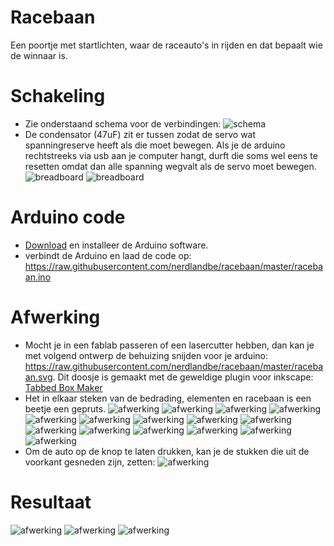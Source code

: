 Racebaan
==================

Een poortje met startlichten, waar de raceauto's in rijden en dat bepaalt wie de winnaar is.


# Schakeling
- Zie onderstaand schema voor de verbindingen:
![schema](https://raw.githubusercontent.com/nerdlandbe/racebaan/master/howto/schema.png)
- De condensator (47uF) zit er tussen zodat de servo wat spanningreserve heeft als die moet bewegen. Als je de arduino rechtstreeks via usb aan je computer hangt, durft die soms wel eens te resetten omdat dan alle spanning wegvalt als de servo moet bewegen.
![breadboard](https://raw.githubusercontent.com/nerdlandbe/racebaan/master/footage/breadboard.jpg)
![breadboard](https://raw.githubusercontent.com/nerdlandbe/racebaan/master/footage/breadboard_met_arduino.jpg)

# Arduino code
- [Download](http://arduino.cc/en/Main/Software) en installeer de Arduino software. 
- verbindt de Arduino en laad de code op: https://raw.githubusercontent.com/nerdlandbe/racebaan/master/racebaan.ino

# Afwerking
- Mocht je in een fablab passeren of een lasercutter hebben, dan kan je met volgend ontwerp de behuizing snijden voor je arduino: https://raw.githubusercontent.com/nerdlandbe/racebaan/master/racebaan.svg. Dit doosje is gemaakt met de geweldige plugin voor inkscape: [Tabbed Box Maker](http://www.keppel.demon.co.uk/111000/111000.html)
- Het in elkaar steken van de bedrading, elementen en racebaan is een beetje een gepruts.
![afwerking](https://raw.githubusercontent.com/nerdlandbe/racebaan/master/footage/stap01.jpg)
![afwerking](https://raw.githubusercontent.com/nerdlandbe/racebaan/master/footage/stap02.jpg)
![afwerking](https://raw.githubusercontent.com/nerdlandbe/racebaan/master/footage/stap03.jpg)
![afwerking](https://raw.githubusercontent.com/nerdlandbe/racebaan/master/footage/stap04.jpg)
![afwerking](https://raw.githubusercontent.com/nerdlandbe/racebaan/master/footage/stap05.jpg)
![afwerking](https://raw.githubusercontent.com/nerdlandbe/racebaan/master/footage/stap06.jpg)
![afwerking](https://raw.githubusercontent.com/nerdlandbe/racebaan/master/footage/stap07.jpg)
![afwerking](https://raw.githubusercontent.com/nerdlandbe/racebaan/master/footage/stap08.jpg)
![afwerking](https://raw.githubusercontent.com/nerdlandbe/racebaan/master/footage/stap08.jpg)
![afwerking](https://raw.githubusercontent.com/nerdlandbe/racebaan/master/footage/stap10.jpg)
![afwerking](https://raw.githubusercontent.com/nerdlandbe/racebaan/master/footage/stap11.jpg)
![afwerking](https://raw.githubusercontent.com/nerdlandbe/racebaan/master/footage/stap12.jpg)
![afwerking](https://raw.githubusercontent.com/nerdlandbe/racebaan/master/footage/stap13.jpg)
![afwerking](https://raw.githubusercontent.com/nerdlandbe/racebaan/master/footage/stap14.jpg)
![afwerking](https://raw.githubusercontent.com/nerdlandbe/racebaan/master/footage/stap15.jpg)
- Om de auto op de knop te laten drukken, kan je de stukken die uit de voorkant gesneden zijn, zetten:
![afwerking](https://raw.githubusercontent.com/nerdlandbe/racebaan/master/footage/stap16.jpg)

# Resultaat
![afwerking](https://raw.githubusercontent.com/nerdlandbe/racebaan/master/footage/resultaat01.jpg)
![afwerking](https://raw.githubusercontent.com/nerdlandbe/racebaan/master/footage/resultaat02.jpg)
![afwerking](https://raw.githubusercontent.com/nerdlandbe/racebaan/master/footage/resultaat03.jpg)
